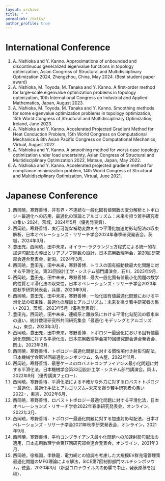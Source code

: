 ```yaml
---
layout: archive
title: " "
permalink: /talks/
author_profile: true
---
```


International Conference
======
1. A. Nishioka and Y. Kanno. Approximations of unbounded and discontinuous generalized eigenvalue functions in topology optimization, Asian Congress of Structural and Multidisciplinary Optimization 2024, Zhengzhou, China, May 2024. (Best student paper award)
1. A. Nishioka, M. Toyoda, M. Tanaka and Y. Kanno. A first-order method for large-scale eigenvalue optimization problems in topology optimization, 10th International Congress on 
Industrial and Applied Mathematics, Japan, August 2023.
2. A. Nishioka, M. Toyoda, M. Tanaka and Y. Kanno. Smoothing methods for some eigenvalue optimization problems in topology optimization, 15th World Congress of Structural and Multidisciplinary Optimization, Ireland, June 2023.
1. A. Nishioka and Y. Kanno. Accelerated Projected Gradient Method for Heat Conduction Problem, 15th World Congress on Computational Mechanics & 8th Asian Pacific Congress on Computational Mechanics, Virtual, August 2022.
1. A. Nishioka and Y. Kanno. A smoothing method for worst-case topology optimization under load uncertainty, Asian Congress of Structural and Multidisciplinary Optimization 2022, Matsue, Japan, May 2022.
1. A. Nishioka and Y. Kanno. Accelerated projected gradient method for compliance minimization problem, 14th World Congress of Structural and Multidisciplinary Optimization, Virtual, June 2021.

Japanese Conference
======
1. 西岡暁，寒野善博．非有界・不連続な一般化固有値関数の変分解析とトポロジー最適化への応用，最適化の理論とアルゴリズム：未来を担う若手研究者の集い 2024，茨城，2024年5月（優秀発表賞）．
1. 西岡暁，寒野善博．実行可能な補助変数をもつ平滑化加速射影勾配法の収束解析，日本オペレーションズ・リサーチ学会2024年春季研究発表会，茨城，2024年3月．
2. 豊田充，西岡暁，田中未来，オイラー-ラグランジュ方程式による統一的な加速勾配法の導出とリアプノフ関数の設計，日本応用数理学会，第20回研究部会連合発表会，新潟，2024年3月．
3. 西岡暁，豊田充，田中未来，寒野善博．トラスの固有振動数最大化問題に対する平滑化法，第33回設計工学・システム部門講演会，石川，2023年9月．
4. 西岡暁，豊田充，田中未来，寒野善博．最大一般化固有値最小化問題の数学的性質と平滑化法の収束性，日本オペレーションズ・リサーチ学会2023年度秋季研究発表会，兵庫，2023年9月．
5. 西岡暁，豊田充，田中未来，寒野善博．一般化固有値最適化問題における平滑化法の収束性，最適化の理論とアルゴリズム：未来を担う若手研究者の集い 2023，茨城，2023年5月（優秀発表賞）．
6. 豊田充，西岡暁，田中未来．連続系と離散系における平滑化勾配流の収束率の違い，統計数理研究所共同研究集会「最適化:モデリングとアルゴリズム」，東京，2023年3月．
7. 西岡暁，豊田充，田中未来，寒野善博．トポロジー最適化における固有値最適化問題に対する平滑化法，日本応用数理学会第19回研究部会連合発表会，岡山，2023年3月．
8. 西岡暁，寒野善博．トポロジー最適化問題に対する慣性項付き射影勾配法，日本機械学会第14回最適化シンポジウム，名古屋，2022年11月．
9. 西岡暁，寒野善博．最悪ケースのロバストコンプライアンス最小化問題に対する平滑化法，日本機械学会第32回設計工学・システム部門講演会，岡山，2022年9月（優秀講演フェロー）．
10. 西岡暁，寒野善博．平滑化法による不確かな外力に対するロバストトポロジー最適化，最適化手法とアルゴリズム−未来を担う若手研究者の集い 2022−，東京，2022年6月．
11. 西岡暁，寒野善博．ロバストトポロジー最適化問題に対する平滑化法，日本オペレーションズ・リサーチ学会2022年春季研究発表会，オンライン，2022年3月．
12. 西岡暁，寒野善博．トポロジー最適化問題に対する加速射影勾配法，日本オペレーションズ・リサーチ学会2021年秋季研究発表会，オンライン，2021年9月．
13. 西岡暁，寒野善博．平均コンプライアンス最小化問題への加速射影勾配法の適用，日本応用数理学会第17回研究部会連合発表会，オンライン，2021年3月．
14. 西岡暁，徐福国，申鉄龍．電力網との協調を考慮した大規模EV群充電管理策最適化問題のMFG理論による解法，SICE第7回制御部門マルチシンポジウム，徳島，2020年3月（新型コロナウイルスの影響で中止，発表原稿を投稿）．

